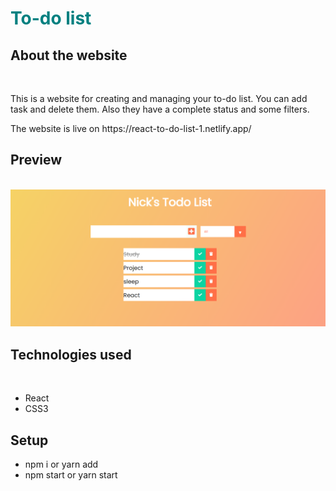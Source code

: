 <h1 style='color: teal'>To-do list</h1>
<h2>About the website</h2><br/>
<p>This is a website for creating and managing your to-do list. You can add task and delete them. Also they have a complete status and some filters.</p>
<p>The website is live on https://react-to-do-list-1.netlify.app/ </p>
<h2>Preview</h2><br/>
<img src='https://github.com/Nick9499/To-do-List/blob/master/public/todo.PNG' /><br/>
<h2>Technologies used</h2>
<br>
<ul>
  <li>React</li>
  <li>CSS3</li>
</ul>
<h2>Setup</h2>
<ul>
  <li>npm i or yarn add</li>
  <li>npm start or yarn start</li>
</ul>
 
